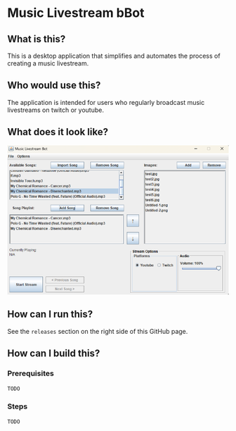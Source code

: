 # Music Livestream bBot

## What is this?

This is a desktop application that simplifies and automates the process of creating a music livestream.

## Who would use this?

The application is intended for users who regularly broadcast music livestreams on twitch or youtube.

## What does it look like?

![Screenshot](/meta/screenshots/main.png)

## How can I run this?

See the `releases` section on the right side of this GitHub page.

## How can I build this?

### Prerequisites

```
TODO
```

### Steps

```
TODO
```
